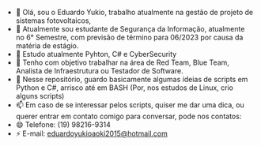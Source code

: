 - 🔭 Olá, sou o Eduardo Yukio, trabalho atualmente na gestão de projeto de sistemas fotovoltaicos,
- 🌱 Atualmente sou estudante de Segurança da Informação, atualmente no 6° Semestre, com previsão de término para 06/2023 por causa da matéria de estágio.
- 👯 Estudo atualmente Pyhton, C# e CyberSecurity
- 🤔 Tenho com objetivo trabalhar na área de Red Team, Blue Team, Analista de Infraestrutura ou Testador de Software.
- 💬 Nesse repositório, guardo basicamente algumas ídeias de scripts em Python e C#, arrisco até em BASH (Por, nos estudos de Linux, crio alguns scripts)
- 📫 Em caso de se interessar pelos scripts, quiser me dar uma dica, ou querer entrar em contato comigo para conversar, pode nos contatos:
- 😄 Telefone: (19) 98216-9314
- ⚡ E-mail: eduardoyukioaoki2015@hotmail.com
